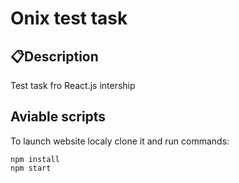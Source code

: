 # Onix test task


## 📋Description
Test task fro React.js intership

## Aviable scripts
To launch website localy clone it and run commands:
```
npm install
npm start
```
